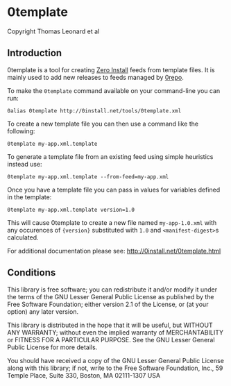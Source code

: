 0template
=========

Copyright Thomas Leonard et al


Introduction
------------

0template is a tool for creating [Zero Install](http://0install.net/) feeds from template files.
It is mainly used to add new releases to feeds managed by [0repo](0install.net/0repo.html).

To make the `0template` command available on your command-line you can run:

    0alias 0template http://0install.net/tools/0template.xml

To create a new template file you can then use a command like the following:

    0template my-app.xml.template

To generate a template file from an existing feed using simple heuristics instead use:

    0template my-app.xml.template --from-feed=my-app.xml

Once you have a template file you can pass in values for variables defined in the template:

    0template my-app.xml.template version=1.0

This will cause 0template to create a new file named `my-app-1.0.xml` with any occurences of `{version}` substituted with `1.0` and `<manifest-digest>`s calculated.

For additional documentation please see: http://0install.net/0template.html


Conditions
----------

This library is free software; you can redistribute it and/or
modify it under the terms of the GNU Lesser General Public
License as published by the Free Software Foundation; either
version 2.1 of the License, or (at your option) any later version.

This library is distributed in the hope that it will be useful,
but WITHOUT ANY WARRANTY; without even the implied warranty of
MERCHANTABILITY or FITNESS FOR A PARTICULAR PURPOSE.  See the GNU
Lesser General Public License for more details.

You should have received a copy of the GNU Lesser General Public
License along with this library; if not, write to the Free Software
Foundation, Inc., 59 Temple Place, Suite 330, Boston, MA 02111-1307  USA
